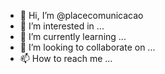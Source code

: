 - 👋 Hi, I’m @placecomunicacao
- 👀 I’m interested in ...
- 🌱 I’m currently learning ...
- 💞️ I’m looking to collaborate on ...
- 📫 How to reach me ...

<!---
placecomunicacao/placecomunicacao is a ✨ special ✨ repository because its `README.md` (this file) appears on your GitHub profile.
You can click the Preview link to take a look at your changes.
--->
